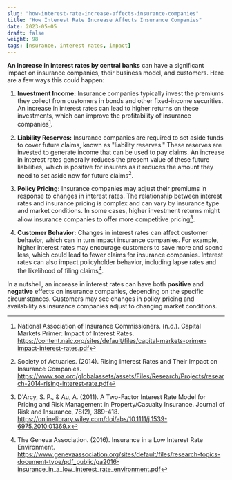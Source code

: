 ```yaml
---
slug: "how-interest-rate-increase-affects-insurance-companies"
title: "How Interest Rate Increase Affects Insurance Companies"
date: 2023-05-05
draft: false 
weight: 98 
tags: [nsurance, interest rates, impact]
--- 
```


<!-- # How Interest Rate Increases can affect Insurance Companies -->

**An increase in interest rates by central banks** can have a significant impact on insurance companies, their business model, and customers. Here are a few ways this could happen:

1. **Investment Income:** Insurance companies typically invest the premiums they collect from customers in bonds and other fixed-income securities. An increase in interest rates can lead to higher returns on these investments, which can improve the profitability of insurance companies[^1].

2. **Liability Reserves:** Insurance companies are required to set aside funds to cover future claims, known as "liability reserves." These reserves are invested to generate income that can be used to pay claims. An increase in interest rates generally reduces the present value of these future liabilities, which is positive for insurers as it reduces the amount they need to set aside now for future claims[^2].

3. **Policy Pricing:** Insurance companies may adjust their premiums in response to changes in interest rates. The relationship between interest rates and insurance pricing is complex and can vary by insurance type and market conditions. In some cases, higher investment returns might allow insurance companies to offer more competitive pricing[^3].

4. **Customer Behavior:** Changes in interest rates can affect customer behavior, which can in turn impact insurance companies. For example, higher interest rates may encourage customers to save more and spend less, which could lead to fewer claims for insurance companies. Interest rates can also impact policyholder behavior, including lapse rates and the likelihood of filing claims[^4].

In a nutshell, an increase in interest rates can have both **positive** and **negative** effects on insurance companies, depending on the specific circumstances. Customers may see changes in policy pricing and availability as insurance companies adjust to changing market conditions.

[^1]: National Association of Insurance Commissioners. (n.d.). Capital Markets Primer: Impact of Interest Rates. https://content.naic.org/sites/default/files/capital-markets-primer-impact-interest-rates.pdf

[^2]: Society of Actuaries. (2014). Rising Interest Rates and Their Impact on Insurance Companies. https://www.soa.org/globalassets/assets/Files/Research/Projects/research-2014-rising-interest-rate.pdf

[^3]: D'Arcy, S. P., & Au, A. (2011). A Two-Factor Interest Rate Model for Pricing and Risk Management in Property/Casualty Insurance. Journal of Risk and Insurance, 78(2), 389-418. https://onlinelibrary.wiley.com/doi/abs/10.1111/j.1539-6975.2010.01369.x

[^4]: The Geneva Association. (2016). Insurance in a Low Interest Rate Environment. https://www.genevaassociation.org/sites/default/files/research-topics-document-type/pdf_public/ga2016-insurance_in_a_low_interest_rate_environment.pdf

